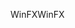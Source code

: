 <span data-ttu-id="bf121-101">WinFX</span><span class="sxs-lookup"><span data-stu-id="bf121-101">WinFX</span></span>
